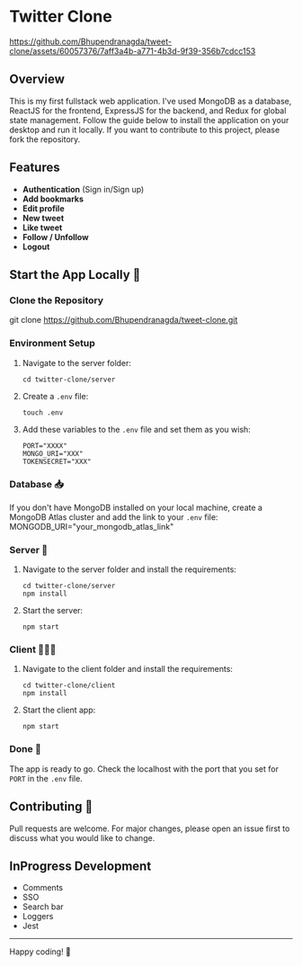 # Twitter Clone


https://github.com/Bhupendranagda/tweet-clone/assets/60057376/7aff3a4b-a771-4b3d-9f39-356b7cdcc153


## Overview
This is my first fullstack web application. I've used MongoDB as a database, ReactJS for the frontend, ExpressJS for the backend, and Redux for global state management. Follow the guide below to install the application on your desktop and run it locally. If you want to contribute to this project, please fork the repository.

## Features
- **Authentication** (Sign in/Sign up)
- **Add bookmarks**
- **Edit profile**
- **New tweet**
- **Like tweet**
- **Follow / Unfollow**
- **Logout**

## Start the App Locally 🔌

### Clone the Repository
git clone https://github.com/Bhupendranagda/tweet-clone.git


### Environment Setup
1. Navigate to the server folder:
    ```
    cd twitter-clone/server
    ```

2. Create a `.env` file:
    ```
    touch .env
    ```

3. Add these variables to the `.env` file and set them as you wish:
    ```
    PORT="XXXX"
    MONGO_URI="XXX"
    TOKENSECRET="XXX"
    ```

### Database 📥
If you don't have MongoDB installed on your local machine, create a MongoDB Atlas cluster and add the link to your `.env` file:
MONGODB_URI="your_mongodb_atlas_link"

### Server 🔧
1. Navigate to the server folder and install the requirements:
    ```
    cd twitter-clone/server
    npm install
    ```

2. Start the server:
    ```
    npm start
    ```

### Client 👨🏼‍💻
1. Navigate to the client folder and install the requirements:
    ```
    cd twitter-clone/client
    npm install
    ```

2. Start the client app:
    ```
    npm start
    ```

### Done 🥳
The app is ready to go. Check the localhost with the port that you set for `PORT` in the `.env` file.

## Contributing 🙌
Pull requests are welcome. For major changes, please open an issue first to discuss what you would like to change.
## InProgress Development
- Comments
- SSO
- Search bar
- Loggers
- Jest
---

Happy coding! 🎉


